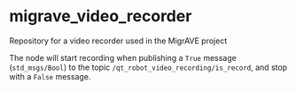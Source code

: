 # migrave_video_recorder
Repository for a video recorder used in the MigrAVE project

The node will start recording when publishing a `True` message (`std_msgs/Bool`) to the topic `/qt_robot_video_recording/is_record`, and stop with a `False` message.
